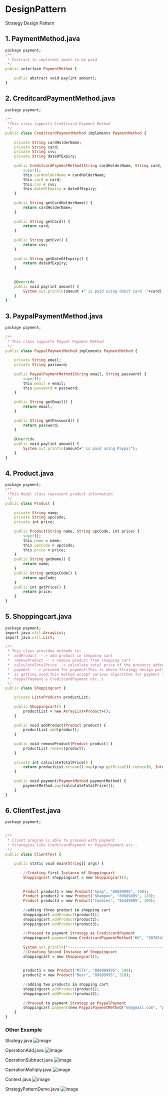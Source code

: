 # DesignPattern
Strategy Design Pattern

## 1. PaymentMethod.java
```ruby
package payment;
/**
 * Contract to implelemt amont to be paid 
 */
public interface PaymentMethod {
 
	public abstract void pay(int amount);
}
```
## 2. CreditcardPaymentMethod.java
```ruby
package payment;
 
/**
 *This class supports Creditcard Payment Method
 */
public class CreditcardPaymentMethod implements PaymentMethod {
 
	private String cardHolderName;
	private String card;
	private String cvv;
	private String dateOfExpiry;
	
	public CreditcardPaymentMethod(String cardHolderName, String card, String cvv, String dateOfExpiry) {
		super();
		this.cardHolderName = cardHolderName;
		this.card = card;
		this.cvv = cvv;
		this.dateOfExpiry = dateOfExpiry;
	}
 
	public String getCardHolderName() {
		return cardHolderName;
	}
 
	public String getCard() {
		return card;
	}
 
	public String getCvv() {
		return cvv;
	}
 
	public String getDateOfExpiry() {
		return dateOfExpiry;
	}
 
 
	@Override
	public void pay(int amount) {
		System.out.println(amount +" is paid using debit card :"+card);
	}
}
```
## 3. PaypalPaymentMethod.java
```ruby
package payment;
 
/**
 * This class supports Paypal Payment Method
 */
public class PaypalPaymentMethod implements PaymentMethod {
 
	private String email;
	private String password;
	
	public PaypalPaymentMethod(String email, String password) {
		super();
		this.email = email;
		this.password = password;
	}
 
	public String getEmail() {
		return email;
	}
 
	public String getPassword() {
		return password;
	}
 
	@Override
	public void pay(int amount) {
		System.out.println(amount+" is paid using Paypal");
	}
}
```
## 4. Product.java
```ruby
package payment;
/**
 *This Model class represent product information
 */
public class Product {
 
	private String name;
	private String upcCode;
	private int price;
	
	public Product(String name, String upcCode, int price) {
		super();
		this.name = name;
		this.upcCode = upcCode;
		this.price = price;
	}
	public String getName() {
		return name;
	}
	public String getUpcCode() {
		return upcCode;
	}
	public int getPrice() {
		return price;
	}
}
```
## 5. Shoppingcart.java
```ruby
package payment;
import java.util.ArrayList;
import java.util.List;

/**
 * This class provides methods to:
 *  addProduct -- > add product in shopping cart
 *  removeProduct -- > remove product from shopping cart
 *  calculateTotalPrice --> calculate total price of the products added in cart
 *  payment -- > proceed for payment(This is where Strategy design pattern
 *  is getting used,this method accept various algorithms for payment like
 *  PaypalPayment & CreditcardPayment etc..)
 */
public class Shoppingcart {

	private List<Product> productList;
	
	public Shoppingcart() {
		productList = new ArrayList<Product>();
	}
	
	public void addProduct(Product product) {
		productList.add(product);
	}
	
	public void removeProduct(Product product) {
		productList.remove(product);
	}
	
	private int calculateTotalPrice() {
		return productList.stream().map(p->p.getPrice()).reduce(0, Integer::sum);
	}
	
	public void payment(PaymentMethod paymentMethod) {
		paymentMethod.pay(calculateTotalPrice());
	}
}
```
## 6. ClientTest.java
```ruby
package payment;
 

/**
 * Client program is able to proceed with payment
 * Strategies like CreditcardPayment or PaypalPayment etc..
 */
public class ClientTest {
 
	public static void main(String[] args) {
 
		//Creating first Instance of Shoppingcart
		Shoppingcart shoppingcart = new Shoppingcart();
		
		
		Product product1 = new Product("Soap", "88889895", 100);
		Product product2 = new Product("Shampoo", "89989895", 120);
		Product product3 = new Product("Cookies", "84449895", 100);
		
		//adding three product in shopping cart
		shoppingcart.addProduct(product1);
		shoppingcart.addProduct(product2);
		shoppingcart.addProduct(product3);
		
		//Proceed to payment Strategy as CreditcardPayment
		shoppingcart.payment(new CreditcardPaymentMethod("KK", "987654326372626", "898", "11/23"));
		
		System.out.println("--------------------------------------------------------");
		//Creating Second Instance of Shoppingcart
		shoppingcart = new Shoppingcart();
		
		
		product1 = new Product("Milk", "888009895", 200);
		product2 = new Product("Beer", "89909995", 320);
		
		//adding two products in shopping cart
		shoppingcart.addProduct(product1);
		shoppingcart.addProduct(product2);
		
		//Proceed to payment Strategy as PaypalPayment
		shoppingcart.payment(new PaypalPaymentMethod("kk@gmail.com", "pass"));
	}
}
```

### Other Example

Strategy.java
![image](https://user-images.githubusercontent.com/115500959/199534071-052ff626-113b-4f35-bc4e-994d299709ef.png)

OperationAdd.java
![image](https://user-images.githubusercontent.com/115500959/199534150-76ae8d96-e92a-43f5-af5f-82f2cdd68183.png)

OperationSubtract.java
![image](https://user-images.githubusercontent.com/115500959/199534202-cbc31ac0-1833-47c5-9ba8-9a7966552564.png)

OperationMultiply.java
![image](https://user-images.githubusercontent.com/115500959/199534865-abd9cfa3-928b-4512-8064-caf74495f24f.png)

Context.java
![image](https://user-images.githubusercontent.com/115500959/199534401-5979a2ce-c266-46c5-85c5-0988c81d1509.png)

StrategyPatternDemo.java
![image](https://user-images.githubusercontent.com/115500959/199534430-c3941510-2116-438b-90fc-a6252890e47c.png)

